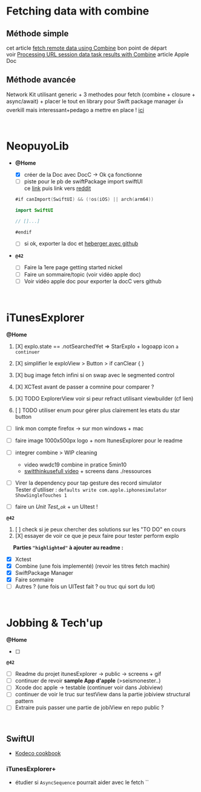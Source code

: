 # Fetching data with combine

## Méthode simple

cet article [fetch remote data using Combine](https://cedricbahirwe.hashnode.dev/fetch-remote-data-using-combine) bon point de départ  
voir [Processing URL session data task results with Combine](https://developer.apple.com/documentation/foundation/urlsession/processing_url_session_data_task_results_with_combine) article Apple Doc

## Méthode avancée

Network Kit utilisant generic + 3 methodes pour fetch (combine + closure + async/await) + placer le tout en library pour Swift package manager 👍 overkill mais interessant+pedago a mettre en place !
[ici](https://sabapathy7.medium.com/how-to-create-a-network-layer-for-your-ios-app-623f99161677)

<br/>

# **NeopuyoLib**

- **@Home**
  - [X] créer de la Doc avec DocC -> Ok ça fonctionne
  - [ ] piste pour le pb de swiftPackage import swiftUI   
  ce [link](https://www.appsloveworld.com/swift/100/75/cannot-find-swiftui-or-combine-types-when-building-swift-package-for-any-ios-dev) puis link vers [reddit](https://www.reddit.com/r/SwiftUI/comments/l5mt0b/cannot_build_for_any_ios_device_arm64_as_doesnt/?rdt=44959)

  ```swift
  #if canImport(SwiftUI) && (!os(iOS) || arch(arm64))
  
  import SwiftUI

  // []...]

  #endif
  ```

  - [ ] si ok, exporter la doc et [heberger avec github](https://apple.github.io/swift-docc-plugin/documentation/swiftdoccplugin/publishing-to-github-pages/)
- **`@42`**
  - [ ] Faire la 1ere page getting started nickel
  - [ ] Faire un sommaire/topic (voir vidéo apple doc)
  - [ ] Voir vidéo apple doc pour exporter la docC vers github

<br/>

# **iTunesExplorer**

**@Home**

  1. [X] explo.state == .notSearchedYet => StarExplo + logoapp icon `a continuer`
  2. [X] simplifier le exploView > Button > if canClear { }
  3. [X] bug image fetch infini si on swap avec le segmented control
  3. [X] XCTest avant de passer a comnine pour comparer ?

  1. [X] TODO ExplorerView voir si peur refract utilisant viewbuilder (cf lien)
  2. [ ] TODO utiliser enum pour gérer plus clairement les etats du star button

- [ ] link mon compte firefox -> sur mon windows + mac
- [ ] faire image 1000x500px logo + nom ItunesExplorer  pour le readme
- [ ] integrer combine > WIP cleaning

  -  video wwdc19 combine in pratice 5min10  
  -  [switthinkusefull video](https://www.youtube.com/watch?v=fdxFp5vU6MQ) + screens dans ./ressources  
- [ ] Virer la dependency pour tap gesture des record simulator  
Tester d'utiliser : `defaults write com.apple.iphonesimulator ShowSingleTouches 1`

- [ ] faire un *Unit Test_`ok`* + un UItest !



**`@42`**

  1. [ ] check si je peux chercher des solutions sur les "TO DO" en cours
  2. [X] essayer de voir ce que je peux faire pour tester perform explo
  
&emsp; **Parties `"highlighted"` à ajouter au readme :**  

- [X] Xctest
- [X] Combine (une fois implementé) (revoir les titres fetch machin)
- [X] SwiftPackage Manager
- [X] Faire sommaire
- [ ] Autres ? (une fois un UITest fait ? ou truc qui sort du lot)

<br/>

# **Jobbing & Tech'up**

**@Home**  

- [ ] 

**`@42`**  

- [ ] Readme du projet itunesExplorer -> public -> screens + gif
- [ ] continuer de revoir **sample App d'apple** (>seismonester..)
- [ ] Xcode doc apple -> testable (continuer voir dans Jobiview)
- [ ] continuer de voir le truc sur testView dans la partie jobiview structural pattern
- [ ] Extraire puis passer une partie de jobiView en repo public ?

<br/>

## SwiftUI

- [Kodeco cookbook](https://www.kodeco.com/books/swiftui-cookbook)

### **iTunesExplorer+**

- étudier si `AsyncSequence` pourrait aider avec le fetch
``